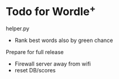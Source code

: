 # Todo for Wordle<sup>+</sup>

helper.py
- Rank best words also by green chance

Prepare for full release
- Firewall server away from wifi
- reset DB/scores
